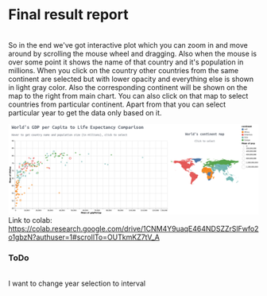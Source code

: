 # <b>Final result report</b>

<br>
So in the end we've got interactive plot which you can zoom in and move around by scrolling the mouse wheel and dragging. Also when the mouse is over some point it shows the name of that country and it's population in millions. When you click on the country other countries from the same continent are selected but with lower opacity and everything else is shown in light gray color. Also the corresponding continent will be shown on the map to the right from main chart. You can also click on that map to select countries from particular continent. Apart from that you can select particular year to get the data only based on it. 

![image](viz3.png)
<br>Link to colab: https://colab.research.google.com/drive/1CNM4Y9uaqE464NDSZZrSlFwfo2o1gbzN?authuser=1#scrollTo=OUTkmKZ7tV_A
<br>
### ToDo
<br> I want to change year selection to interval

